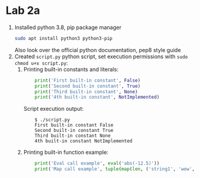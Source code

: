 # Lab 2a
1. Installed python 3.8, pip package manager
   ```bash
   sudo apt install python3 python3-pip
   ```
   Also look over the official python documentation, pep8 style guide
1. Created `script.py` python script, set execution permissions with `sudo chmod u+x script.py`:
   1. Printing built-in constants and literals:
        ```python
            print('First built-in constant', False)
            print('Second built-in constant', True)
            print('Third built-in constant', None)
            print('4th built-in constant', NotImplemented)
        ```
        Script execution output:
        ```
            $ ./script.py 
            First built-in constant False
            Second built-in constant True
            Third built-in constant None
            4th built-in constant NotImplemented
        ```
   1. Printing built-in function example:
        ```python
            print('Eval call example', eval('abs(-12.5)'))
            print('Map call example', tuple(map(len, ('string1', 'wow', 'another string'))))
        ```